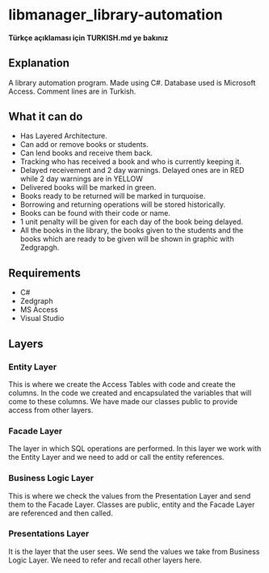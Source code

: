 # libmanager_library-automation
#### Türkçe açıklaması için TURKISH.md ye bakınız
## Explanation
A library automation program. Made using C#. Database used is Microsoft Access. Comment lines are in Turkish.

## What it can do
- Has Layered Architecture.
- Can add or remove books or students.
- Can lend books and receive them back.
- Tracking who has received a book and who is currently keeping it.
- Delayed receivement and 2 day warnings. Delayed ones are in RED while 2 day warnings are in YELLOW
- Delivered books will be marked in green.
- Books ready to be returned will be marked in turquoise.
- Borrowing and returning operations will be stored historically.
- Books can be found with their code or name.
- 1 unit penalty will be given for each day of the book being delayed.
- All the books in the library, the books given to the students and the books which are ready to be given will be shown in graphic with Zedgrapgh.

## Requirements
- C#
- Zedgraph
- MS Access
- Visual Studio

## Layers
### Entity Layer
This is where we create the Access Tables with code and create the columns. In the code we created and encapsulated the variables that will come to these columns. We have made our classes public to provide access from other layers.
### Facade Layer
The layer in which SQL operations are performed. In this layer we work with the Entity Layer and we need to add or call the entity references.
### Business Logic Layer
This is where we check the values from the Presentation Layer and send them to the Facade Layer. Classes are public, entity and the Facade Layer are referenced and then called.
### Presentations Layer
It is the layer that the user sees. We send the values we take from Business Logic Layer. We need to refer and recall other layers here.
